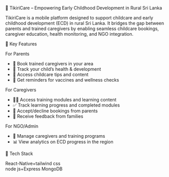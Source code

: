 👶 TikiriCare – Empowering Early Childhood Development in Rural Sri Lanka

TikiriCare is a mobile platform designed to support childcare and early childhood development (ECD) in rural Sri Lanka. It bridges the gap between parents and trained caregivers by enabling seamless childcare bookings, caregiver education, health monitoring, and NGO integration.

🌟 Key Features

For Parents
- 📅 Book trained caregivers in your area
- 🍼 Track your child’s health & development
- 📖 Access childcare tips and content
- 💬 Get reminders for vaccines and wellness checks

For Caregivers
- 🧑‍🏫 Access training modules and learning content
- ✅ Track learning progress and completed modules
- 📅 Accept/decline bookings from parents
- 💬 Receive feedback from families

For NGO/Admin
- 👥 Manage caregivers and training programs
- 📊 View analytics on ECD progress in the region

🧰 Tech Stack


 React-Native+tailwind css             
 node js+Express
 MongoDB




